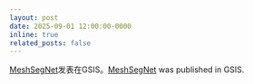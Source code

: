 ```yaml
---
layout: post
date: 2025-09-01 12:00:00-0000
inline: true
related_posts: false
---
```


[MeshSegNet](https://www.tandfonline.com/doi/full/10.1080/10095020.2025.2541883)发表在GSIS。[MeshSegNet](https://www.tandfonline.com/doi/full/10.1080/10095020.2025.2541883) was published in GSIS.
